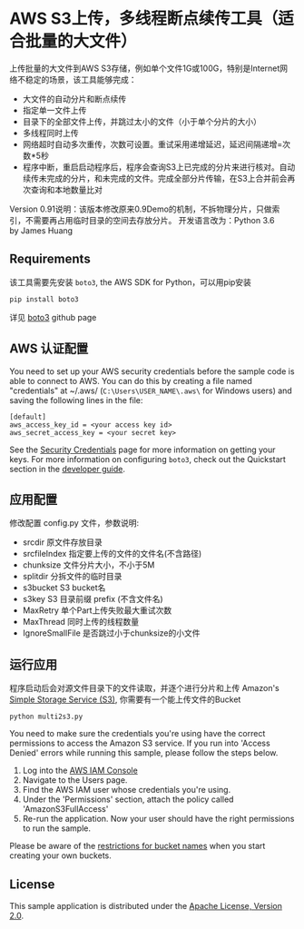 # AWS S3上传，多线程断点续传工具（适合批量的大文件）

上传批量的大文件到AWS S3存储，例如单个文件1G或100G，特别是Internet网络不稳定的场景，该工具能够完成：
* 大文件的自动分片和断点续传
* 指定单一文件上传
* 目录下的全部文件上传，并跳过太小的文件（小于单个分片的大小）
* 多线程同时上传
* 网络超时自动多次重传，次数可设置。重试采用递增延迟，延迟间隔递增=次数*5秒
* 程序中断，重启启动程序后，程序会查询S3上已完成的分片来进行核对。自动续传未完成的分片，和未完成的文件。完成全部分片传输，在S3上合并前会再次查询和本地数量比对

Version 0.91说明：该版本修改原来0.9Demo的机制，不拆物理分片，只做索引，不需要再占用临时目录的空间去存放分片。
开发语言改为：Python 3.6   
by James Huang

## Requirements

该工具需要先安装 `boto3`, the AWS SDK for Python，可以用pip安装

    pip install boto3

详见 [boto3](https://github.com/boto/boto3) github page

## AWS 认证配置

You need to set up your AWS security credentials before the sample code is able
to connect to AWS. You can do this by creating a file named "credentials" at ~/.aws/
(`C:\Users\USER_NAME\.aws\` for Windows users) and saving the following lines in the file:

    [default]
    aws_access_key_id = <your access key id>
    aws_secret_access_key = <your secret key>

See the [Security Credentials](http://aws.amazon.com/security-credentials) page
for more information on getting your keys. For more information on configuring `boto3`,
check out the Quickstart section in the [developer guide](https://boto3.readthedocs.org/en/latest/guide/quickstart.html).

## 应用配置

修改配置 config.py 文件，参数说明:
* srcdir
原文件存放目录
* srcfileIndex
指定要上传的文件的文件名(不含路径)
* chunksize
文件分片大小，不小于5M
* splitdir
分拆文件的临时目录
* s3bucket
S3 bucket名
* s3key
S3 目录前缀 prefix (不含文件名)
* MaxRetry
单个Part上传失败最大重试次数
* MaxThread
同时上传的线程数量
* IgnoreSmallFile
是否跳过小于chunksize的小文件

## 运行应用

程序启动后会对源文件目录下的文件读取，并逐个进行分片和上传 Amazon's [Simple Storage Service (S3)](http://aws.amazon.com/s3),
你需要有一个能上传文件的Bucket

    python multi2s3.py

You need to make sure the credentials you're using have the correct permissions to access the Amazon S3
service. If you run into 'Access Denied' errors while running this sample, please follow the steps below.

1. Log into the [AWS IAM Console](https://console.aws.amazon.com/iam/home)
2. Navigate to the Users page.
3. Find the AWS IAM user whose credentials you're using.
4. Under the 'Permissions' section, attach the policy called 'AmazonS3FullAccess'
5. Re-run the application. Now your user should have the right permissions to run the sample.

Please be aware of the [restrictions for bucket names](http://docs.aws.amazon.com/AmazonS3/latest/dev/BucketRestrictions.html) when you start creating your own buckets.

## License

This sample application is distributed under the
[Apache License, Version 2.0](http://www.apache.org/licenses/LICENSE-2.0).
